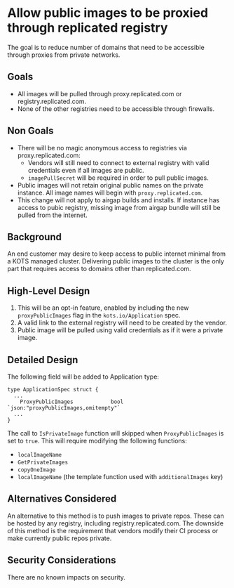 # Allow public images to be proxied through replicated registry

The goal is to reduce number of domains that need to be accessible through proxies from private networks.

## Goals

- All images will be pulled through proxy.replicated.com or registry.replicated.com.
- None of the other registries need to be accessible through firewalls.

## Non Goals

- There will be no magic anonymous access to registries via proxy.replicated.com:
    - Vendors will still need to connect to external registry with valid credentials even if all images are public.
    - `imagePullSecret` will be required in order to pull public images.
- Public images will not retain original public names on the private instance.  All image names will begin with `proxy.replicated.com`.
- This change will not apply to airgap builds and installs.  If instance has access to pubic registry, missing image from airgap bundle will still be pulled from the internet.

## Background

An end customer may desire to keep access to public internet minimal from a KOTS managed cluster.  Delivering public images to the cluster is the only part that requires access to domains other than replicated.com.

## High-Level Design

1. This will be an opt-in feature, enabled by including the new `proxyPublicImages` flag in the `kots.io/Application` spec.
1. A valid link to the external registry will need to be created by the vendor.
1. Public image will be pulled using valid credentials as if it were a private image.

## Detailed Design

The following field will be added to Application type:

```
type ApplicationSpec struct {
  ...
	ProxyPublicImages            bool            `json:"proxyPublicImages,omitempty"`
  ...
}
```

The call to `IsPrivateImage` function will skipped when `ProxyPublicImages` is set to `true`.  This will require modifying the following functions:
- `localImageName`
- `GetPrivateImages`
- `copyOneImage`
- `localImageName` (the template function used with `additionalImages` key)

## Alternatives Considered

An alternative to this method is to push images to private repos.  These can be hosted by any registry, including registry.replicated.com.  The downside of this method is the requirement that vendors modify their CI process or make currently public repos private.

## Security Considerations

There are no known impacts on security.
